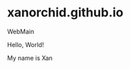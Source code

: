 # xanorchid.github.io
WebMain
<html>
    <head></head>
    <body>
        <p>Hello, World!</p>
        <p>My name is Xan</p> <!-- Change NAME to your name! -->
    </body>
</html>

